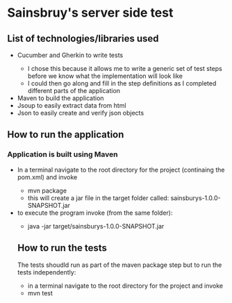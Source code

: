 <h1>Sainsbruy's server side test</h1>

<h2>List of technologies/libraries used</h2>
<ul>
 <li>Cucumber and Gherkin to write tests</li>
 <ul>
 <li>I chose this because it allows me to write a generic set of test steps before we know what the implementation will look like</li>
   <li>I could then go along and fill in the step definitions as I completed different parts of the application</li>
 </ul>
 <li>Maven to build the application </li>
 <li>Jsoup to easily extract data from html </li>
 <li>Json to easily create and verify json objects </li>
</ul>
<h2>How to run the application</h2>
<h3>Application is built using Maven </h3>
<ul>
<li>In a terminal navigate to the root directory for the project (continaing the pom.xml) and invoke</li>
 <ul>
  <li>mvn package</li>
  <li>this will create a jar file in the target folder called: sainsburys-1.0.0-SNAPSHOT.jar</li>
 </ul>
 <li>to execute the program invoke (from the same folder):</li>
 <ul>
  <li>java -jar target/sainsburys-1.0.0-SNAPSHOT.jar</li>
 </ul>
      
<h2>How to run the tests</h2>
The tests shoudld run as part of the maven package step but to run the tests independently: 
<ul>
 <li>in a terminal navigate to the root directory for the project and invoke</li>
 <li>mvn test</li>
 </ul>
